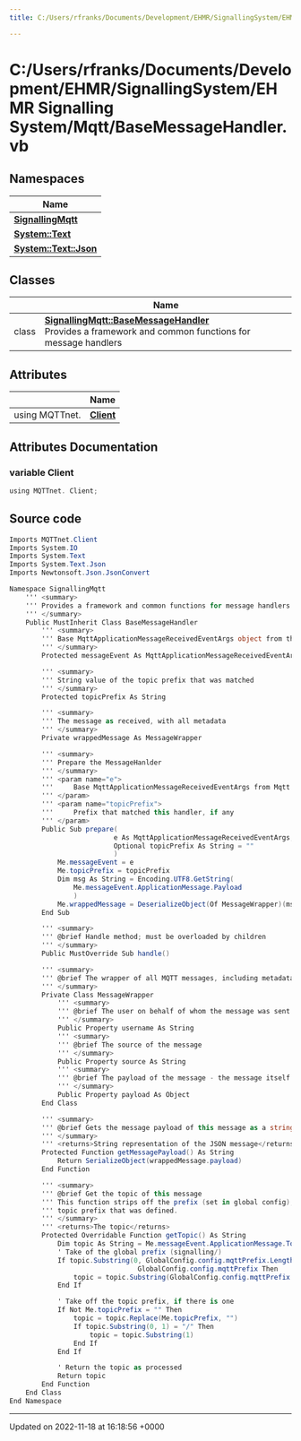 ```yaml
---
title: C:/Users/rfranks/Documents/Development/EHMR/SignallingSystem/EHMR Signalling System/Mqtt/BaseMessageHandler.vb

---
```


# C:/Users/rfranks/Documents/Development/EHMR/SignallingSystem/EHMR Signalling System/Mqtt/BaseMessageHandler.vb



## Namespaces

| Name           |
| -------------- |
| **[SignallingMqtt](/SignallingSystem-doc/mainsystem/Namespaces/namespaceSignallingMqtt/)**  |
| **[System::Text](/SignallingSystem-doc/mainsystem/Namespaces/namespaceSystem_1_1Text/)**  |
| **[System::Text::Json](/SignallingSystem-doc/mainsystem/Namespaces/namespaceSystem_1_1Text_1_1Json/)**  |

## Classes

|                | Name           |
| -------------- | -------------- |
| class | **[SignallingMqtt::BaseMessageHandler](/SignallingSystem-doc/mainsystem/Classes/classSignallingMqtt_1_1BaseMessageHandler/)** <br>Provides a framework and common functions for message handlers  |

## Attributes

|                | Name           |
| -------------- | -------------- |
| ﻿using MQTTnet. | **[Client](/SignallingSystem-doc/mainsystem/Files/BaseMessageHandler_8vb/#variable-client)**  |



## Attributes Documentation

### variable Client

```csharp
﻿using MQTTnet. Client;
```



## Source code

```csharp
Imports MQTTnet.Client
Imports System.IO
Imports System.Text
Imports System.Text.Json
Imports Newtonsoft.Json.JsonConvert

Namespace SignallingMqtt
    ''' <summary>
    ''' Provides a framework and common functions for message handlers
    ''' </summary>
    Public MustInherit Class BaseMessageHandler
        ''' <summary>
        ''' Base MqttApplicationMessageReceivedEventArgs object from the message
        ''' </summary>
        Protected messageEvent As MqttApplicationMessageReceivedEventArgs

        ''' <summary>
        ''' String value of the topic prefix that was matched
        ''' </summary>
        Protected topicPrefix As String

        ''' <summary>
        ''' The message as received, with all metadata
        ''' </summary>
        Private wrappedMessage As MessageWrapper

        ''' <summary>
        ''' Prepare the MessageHanlder
        ''' </summary>
        ''' <param name="e">
        '''     Base MqttApplicationMessageReceivedEventArgs from Mqtt.net
        ''' </param>
        ''' <param name="topicPrefix">
        '''     Prefix that matched this handler, if any
        ''' </param>
        Public Sub prepare(
                          e As MqttApplicationMessageReceivedEventArgs,
                          Optional topicPrefix As String = ""
                          )
            Me.messageEvent = e
            Me.topicPrefix = topicPrefix
            Dim msg As String = Encoding.UTF8.GetString(
                Me.messageEvent.ApplicationMessage.Payload
                )
            Me.wrappedMessage = DeserializeObject(Of MessageWrapper)(msg)
        End Sub

        ''' <summary>
        ''' @brief Handle method; must be overloaded by children
        ''' </summary>
        Public MustOverride Sub handle()

        ''' <summary>
        ''' @brief The wrapper of all MQTT messages, including metadata
        ''' </summary>
        Private Class MessageWrapper
            ''' <summary>
            ''' @brief The user on behalf of whom the message was sent
            ''' </summary>
            Public Property username As String
            ''' <summary>
            ''' @brief The source of the message
            ''' </summary>
            Public Property source As String
            ''' <summary>
            ''' @brief The payload of the message - the message itself
            ''' </summary>
            Public Property payload As Object
        End Class

        ''' <summary>
        ''' @brief Gets the message payload of this message as a string
        ''' </summary>
        ''' <returns>String representation of the JSON message</returns>
        Protected Function getMessagePayload() As String
            Return SerializeObject(wrappedMessage.payload)
        End Function

        ''' <summary>
        ''' @brief Get the topic of this message
        ''' This function strips off the prefix (set in global config), and any
        ''' topic prefix that was defined.
        ''' </summary>
        ''' <returns>The topic</returns>
        Protected Overridable Function getTopic() As String
            Dim topic As String = Me.messageEvent.ApplicationMessage.Topic
            ' Take of the global prefix (signalling/)
            If topic.Substring(0, GlobalConfig.config.mqttPrefix.Length) =
                                GlobalConfig.config.mqttPrefix Then
                topic = topic.Substring(GlobalConfig.config.mqttPrefix.Length)
            End If

            ' Take off the topic prefix, if there is one
            If Not Me.topicPrefix = "" Then
                topic = topic.Replace(Me.topicPrefix, "")
                If topic.Substring(0, 1) = "/" Then
                    topic = topic.Substring(1)
                End If
            End If

            ' Return the topic as processed
            Return topic
        End Function
    End Class
End Namespace
```


-------------------------------

Updated on 2022-11-18 at 16:18:56 +0000
